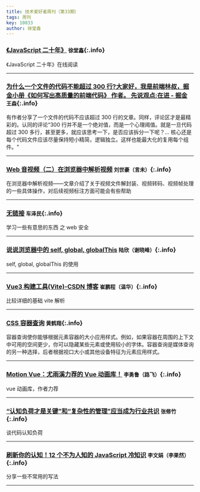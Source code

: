 ```yaml
---
title: 技术爱好者周刊（第33期）
tags: 周刊
key: 10033
author: 徐堂鑫
---
```


### [《JavaScript 二十年》](https://cn.history.js.org/) `徐堂鑫`{:.info}

《JavaScript 二十年》在线阅读

---

### [为什么一个文件的代码不能超过 300 行?大家好，我是前端林叔，掘金小册《如何写出高质量的前端代码》 作者。 先说观点:在进 - 掘金](https://juejin.cn/post/7431575865152618511) `王森`{:.info}

有作者分享了一个文件的代码不应该超过 300 行的文章。同样，评论区才是最精彩的。认同的评论“300 行并不是一个绝对值，而是一个心理阈值。就是一旦代码超过 300 多行，甚至更多，就应该思考一下，是否应该拆分一下呢？...
核心还是每个代码文件应该尽量保持短小精简，逻辑独立。这样也能最大化的复用每个组件。"

---

### [Web 音视频（二）在浏览器中解析视频](https://hughfenghen.github.io/posts/2023/07/23/webav-2-parse-video/) `刘世豪（言未）`{:.info}

在浏览器中解析视频——文章介绍了关于视频文件解封装、视频转码、视频帧处理的一些具体操作，对后续视频标注方面可能会有些帮助

---

### [无链接]() `车泽民`{:.info}

学习一些有意思的东西 之 web 安全

---

### [说说浏览器中的 self, global, globalThis](https://www.jianshu.com/p/3e3029000629) `陆欣（谢晓峰）`{:.info}

self, global, globalThis 的使用

---

### [Vue3 构建工具(Vite)-CSDN 博客](https://blog.csdn.net/Flying_Fish_roe/article/details/145113236) `崔鹏程（温华）`{:.info}

比较详细的基础 vite 解析

---

### [CSS 容器查询](https://developer.mozilla.org/zh-CN/docs/Web/CSS/CSS_containment/Container_queries) `黄鹤翔`{:.info}

容器查询使你能够根据元素容器的大小应用样式。例如，如果容器在周围的上下文中可用的空间更少，你可以隐藏某些元素或使用较小的字体。容器查询是媒体查询的另一种选择，后者根据视口大小或其他设备特征为元素应用样式。

---

### [Motion Vue：尤雨溪力荐的 Vue 动画库！](https://mp.weixin.qq.com/s/Y8LdH-PBzV4Y-f4PQh8UHQ) `李勇鲁（路飞）`{:.info}

vue 动画库，作者力荐

---

### [“认知负荷才是关键”和“复杂性的管理”应当成为行业共识](https://mp.weixin.qq.com/s/H3uLIyXwFlM6B52aKCadXg) `张修竹`{:.info}

谈代码认知负荷

---

### [刷新你的认知！12 个不为人知的 JavaScript 冷知识](https://mp.weixin.qq.com/s/XObNP6UUz-5JB0CZTgN1DA) `李文娟（李果然）`{:.info}

分享一些不常用的写法

---
